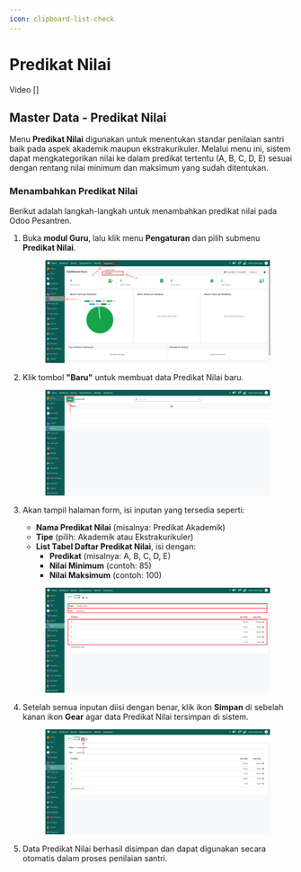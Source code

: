 ```yaml
---
icon: clipboard-list-check
---
```


# Predikat Nilai

Video \[]

## Master Data - Predikat Nilai

Menu **Predikat Nilai** digunakan untuk menentukan standar penilaian santri baik pada aspek akademik maupun ekstrakurikuler. Melalui menu ini, sistem dapat mengkategorikan nilai ke dalam predikat tertentu (A, B, C, D, E) sesuai dengan rentang nilai minimum dan maksimum yang sudah ditentukan.

### Menambahkan Predikat Nilai

Berikut adalah langkah-langkah untuk menambahkan predikat nilai pada Odoo Pesantren.

1.  Buka **modul Guru**, lalu klik menu **Pengaturan** dan pilih submenu **Predikat Nilai**.

    <figure><img src="../../.gitbook/assets/images-290.png" alt=""><figcaption></figcaption></figure>


2.  Klik tombol **"Baru"** untuk membuat data Predikat Nilai baru.

    <figure><img src="../../.gitbook/assets/images-291.png" alt=""><figcaption></figcaption></figure>


3.  Akan tampil halaman form, isi inputan yang tersedia seperti:

    * **Nama Predikat Nilai** (misalnya: Predikat Akademik)
    * **Tipe** (pilih: Akademik atau Ekstrakurikuler)
    * **List Tabel Daftar Predikat Nilai**, isi dengan:
      * **Predikat** (misalnya: A, B, C, D, E)
      * **Nilai Minimum** (contoh: 85)
      * **Nilai Maksimum** (contoh: 100)

    <figure><img src="../../.gitbook/assets/images-292.png" alt=""><figcaption></figcaption></figure>


4.  Setelah semua inputan diisi dengan benar, klik ikon **Simpan** di sebelah kanan ikon **Gear** agar data Predikat Nilai tersimpan di sistem.

    <figure><img src="../../.gitbook/assets/images-293.png" alt=""><figcaption></figcaption></figure>


5. Data Predikat Nilai berhasil disimpan dan dapat digunakan secara otomatis dalam proses penilaian santri.
